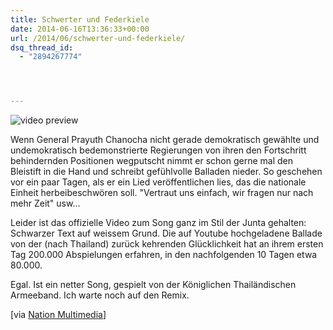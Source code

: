 ```yaml
---
title: Schwerter und Federkiele
date: 2014-06-16T13:36:33+00:00
url: /2014/06/schwerter-und-federkiele/
dsq_thread_id:
  - "2894267774"




---
```

<div class="video-youtube embed-responsive-item" id="video-youtube-3ba5de6d932fb6998c0a250a6400f506" data-video="//www.youtube.com/embed/p-JnwTmGLsU?&loadvideo=&autohide=2&autoplay=1&rel=0&controls=2&color=red&modestbranding=1&iv_load_policy=3&theme=light&enablejsapi=1&origin=https://localhost">
  <img src="/wp-content/imagecache/p-JnwTmGLsU-hqdefault.jpg" alt="video preview" /><span class="video-youtube-play-icon" aria-label="Play this video"><i class="icon-play" aria-hidden="true"></i></span>
</div>

Wenn General Prayuth Chanocha nicht gerade demokratisch gewählte und undemokratisch bedemonstrierte Regierungen von ihren den Fortschritt behindernden Positionen wegputscht nimmt er schon gerne mal den Bleistift in die Hand und schreibt gefühlvolle Balladen nieder. So geschehen vor ein paar Tagen, als er ein Lied veröffentlichen lies, das die nationale Einheit herbeibeschwören soll. "Vertraut uns einfach, wir fragen nur nach mehr Zeit" usw...

Leider ist das offizielle Video zum Song ganz im Stil der Junta gehalten: Schwarzer Text auf weissem Grund. Die auf Youtube hochgeladene Ballade von der (nach Thailand) zurück kehrenden Glücklichkeit hat an ihrem ersten Tag 200.000 Abspielungen erfahren, in den nachfolgenden 10 Tagen etwa 80.000.

Egal. Ist ein netter Song, gespielt von der Königlichen Thailändischen Armeeband. Ich warte noch auf den Remix.

[via [Nation Multimedia][1]]

 [1]: http://www.nationmultimedia.com/politics/Prayuths-ballad-viewed-by-over-200000-times-on-You-30235811.html
